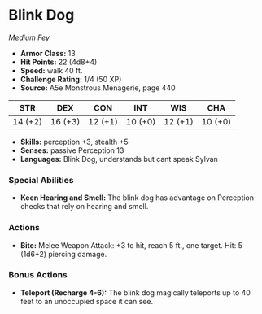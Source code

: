 # Blink Dog

*Medium* *Fey*

- **Armor Class:** 13
- **Hit Points:** 22 (4d8+4)
- **Speed:** walk 40 ft.
- **Challenge Rating:** 1/4 (50 XP)
- **Source:** A5e Monstrous Menagerie, page 440

| STR | DEX | CON | INT | WIS | CHA |
| --- | --- | --- | --- | --- | --- |
| 14 (+2) | 16 (+3) | 12 (+1) | 10 (+0) | 12 (+1) | 10 (+0) |

- **Skills:** perception +3, stealth +5
- **Senses:** passive Perception 13
- **Languages:** Blink Dog, understands but cant speak Sylvan

### Special Abilities

- **Keen Hearing and Smell:** The blink dog has advantage on Perception checks that rely on hearing and smell.

### Actions

- **Bite:** Melee Weapon Attack: +3 to hit, reach 5 ft., one target. Hit: 5 (1d6+2) piercing damage.

### Bonus Actions

- **Teleport (Recharge 4-6):** The blink dog magically teleports up to 40 feet to an unoccupied space it can see.


